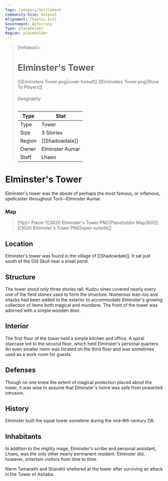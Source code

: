```yaml
---
Tags: Category/Settlement
Community-Size: Outpost
Alignment: Chaotic Evil
Government: Autocracy
Type: placeholder
Region: placeholder
---
```


> [!infobox]+
> # Elminster's Tower
> ![[Elminsters Tower.png|cover hsmall]]
> [[Elminsters Tower.png|Show To Players]]
> ###### Geography
> Type |  Stat |
> ---|---|
> Type | Tower |
> Size | 3 Stories |
> Region | [[Shadowdale]] |
> Owner | Elminster Aumar |
> Staff | Lhaeo |

# Elminster's Tower
Elminster's tower was the abode of perhaps the most famous, or infamous, spellcaster throughout Toril—Elminster Aumar.

### Map
> [!tip]+ Flavor
> ![[3020 Elminster's Tower.PNG|Placeholder Map|600]]
> [[3020 Elminster's Tower.PNG|open outside]]

## Location
Elminster's tower was found in the village of [[Shadowdale]]. It sat just south of the Old Skull near a small pond.

## Structure
The tower stood only three stories tall. Kudzu vines covered nearly every one of the field stones used to form the structure. Numerous lean-tos and shacks had been added to the exterior to accommodate Elminster's growing collection of items both magical and mundane. The front of the tower was adorned with a simple wooden door.

## Interior
The first floor of the tower held a simple kitchen and office. A spiral staircase led to the second floor, which held Elminster's personal quarters. An even smaller room was located on the third floor and was sometimes used as a work room for guests.

## Defenses
Though no one knew the extent of magical protection placed about the tower, it was wise to assume that Elminster's home was safe from unwanted intrusion.

## History
Elminster built the squat tower sometime during the mid–9th century DR.

## Inhabitants
In addition to the mighty mage, Elminster's scribe and personal assistant, Lhaeo, was the only other nearly permanent resident. Elminster did, however, entertain visitors from time to time.

Narm Tamaraith and Shandril sheltered at the tower after surviving an attack in the Tower of Ashaba.